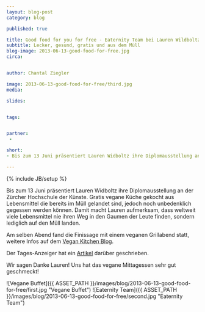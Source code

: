 ```yaml
---
layout: blog-post
category: blog

published: true

title: Good food for you for free - Eaternity Team bei Lauren Wildboltz
subtitle: Lecker, gesund, gratis und aus dem Müll
blog-image: 2013-06-13-good-food-for-free.jpg
circa: 


author: Chantal Ziegler

image: 2013-06-13-good-food-for-free/third.jpg
media: 

slides:


tags:


partner:
 - 

short: 
- Bis zum 13 Juni präsentiert Lauren Widboltz ihre Diplomausstellung an der Zürcher Hochschule der Künste.

---
```



{% include JB/setup %}

Bis zum  13 Juni präsentiert Lauren Widboltz ihre Diplomausstellung an der Zürcher Hochschule der Künste. Gratis vegane Küche gekocht aus Lebensmittel die bereits im Müll gelandet sind, jedoch noch unbedenklich gegessen werden können. Damit macht Lauren aufmerksam, dass weltweit viele Lebensmittel nie ihren Weg in den Gaumen der Leute finden, sondern lediglich auf den Müll landen. 

Am selben Abend fand die Finissage mit einem veganen Grillabend statt, weitere Infos auf dem [Vegan Kitchen Blog][2].

Der Tages-Anzeiger hat ein [Artikel][1] darüber geschrieben.

Wir sagen Danke Lauren! Uns hat das vegane Mittagessen sehr gut geschmeckt!

![Vegane Buffet]({{ ASSET_PATH }}/images/blog/2013-06-13-good-food-for-free/first.jpg "Vegane Buffet")
![Eaternity Team]({{ ASSET_PATH }}/images/blog/2013-06-13-good-food-for-free/second.jpg "Eaternity Team")


[1]:http://blog.vegankitchen.ch/wp-content/uploads/tages_anzeiger_belleve_30.5.2013.jpg
[2]:http://blog.vegankitchen.ch/?p=1252#comment-677


